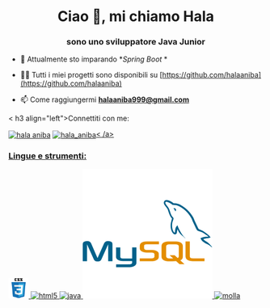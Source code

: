 <h1 align="center">Ciao 👋, mi chiamo Hala</h1>
<h3 align="center">sono uno sviluppatore Java Junior</h3>

- 🌱 Attualmente sto imparando **Spring Boot* *

- 👨‍💻 Tutti i miei progetti sono disponibili su [https://github.com/halaaniba](https://github.com/halaaniba)

- 📫 Come raggiungermi **halaaniba999@gmail.com**

< h3 align="left">Connettiti con me:</h3>
<p align="left">
<a href="https://linkedin.com/in/hala aniba" target="blank"><img align ="center" src="https://raw.githubusercontent.com/rahuldkjain/github-profile-readme-generator/master/src/images/icons/Social/linked-in-alt.svg" alt="hala aniba " altezza="20" larghezza="20" /></a>
<a href="https://instagram.com/hala_aniba" target="blank"><img align="center" src="https: //raw.githubusercontent.com/rahuldkjain/github-profile-readme-generator/master/src/images/icons/Social/instagram.svg" alt="hala_aniba" Height="30" width="40" />< /a>
</p>

<h3 align="left">Lingue e strumenti:</h3>
<p align="left"> <a href="https://www.w3schools.com/css/" target ="_blank" rel="noreferrer"> <img src="https://raw.githubusercontent.com/devicons/devicon/master/icons/css3/css3-original-wordmark.svg" alt="css3" width= "40" Height="40"/> </a> <a href="https://www.w3.org/html/" target="_blank" rel="noreferrer"> <img src="https: //raw.githubusercontent.com/devicons/devicon/master/icons/html5/html5-original-wordmark.svg" alt="html5" larghezza="40" altezza="40"/> </a> <a href ="https://www.java.com" target="_blank" rel="noreferrer"> <img src="https://raw.githubusercontent.com/devicons/devicon/master/icons/java/java- originali.svg" alt="java" larghezza="40" altezza="40"/> </a> <a href="https://www.mysql.com/" target="_blank" rel="noreferrer "> <img src="https://raw.githubusercontent.com/devicons/devicon/master/icons/mysql/mysql-original-wordmark.svg" alt="mysql" larghezza="40" altezza="40" /> </a> <a href="https://spring.io/" target="_blank" rel="noreferrer"> <img src="https://www.vettorelogo.zone/logos/springio/ icona-springio.svg" alt="molla" larghezza="40" altezza="40"/> </a> </p>
